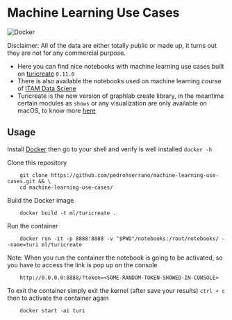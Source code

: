# Machine Learning Use Cases

![Docker](https://img.shields.io/badge/docker%20build-not%20auto-blue.svg)

Disclaimer: All of the data are either totally public or made up, it turns out they are not for any commercial purpose.

- Here you can find nice notebooks with machine learning use cases built on [turicreate](https://github.com/apple/turicreate) `0.11.0`
- There is also available the notebooks used on machine learning course of [ITAM Data Sciene](http://mcienciadatos.itam.mx/es)
- Turicreate is the new version of graphlab create library, in the meantime certain modules as `shows` or any visualization are only available on macOS, to know more [here](https://github.com/apple/turicreate)

## Usage

Install [Docker](https://www.docker.com/) then go to your shell and verify is well installed `docker -h`  

Clone this repository 

        git clone https://github.com/pedrohserrano/machine-learning-use-cases.git && \
        cd machine-learning-use-cases/

Build the Docker image

        docker build -t ml/turicreate .

Run the container

        docker run -it -p 8888:8888 -v "$PWD"/notebooks:/root/notebooks/ --name=turi ml/turicreate

Note: When you run the container the notebook is going to be activated, so you have to access the link is pop up on the console

        http://0.0.0.0:8888/?token=<SOME-RANDOM-TOKEN-SHOWED-IN-CONSOLE>

To exit the container simply exit the kernel (after save your results) `ctrl + c` then to activate the container again 

        docker start -ai turi